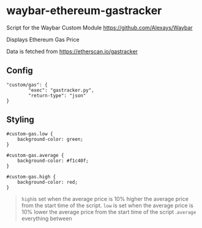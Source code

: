 # waybar-ethereum-gastracker
Script for the Waybar Custom Module https://github.com/Alexays/Waybar

Displays Ethereum Gas Price

Data is fetched from https://etherscan.io/gastracker

## Config
```
"custom/gas": {
        "exec": "gastracker.py",
        "return-type": "json"
}
```

## Styling
```
#custom-gas.low {
    background-color: green;
}

#custom-gas.average {
    background-color: #f1c40f;
}

#custom-gas.high {
    background-color: red;
}
```
>`high`is set when the average price is 10% higher the average price from the start time of the script.
>`low` is set when the average price is 10% lower the average price from the start time of the script
>.`average` everything between
